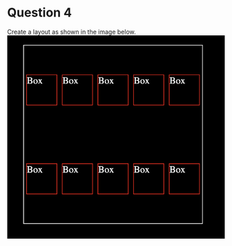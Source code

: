 # Question 4
Create a layout as shown in the image below.
![question_4](./assets/Q4.png "Question 4")

